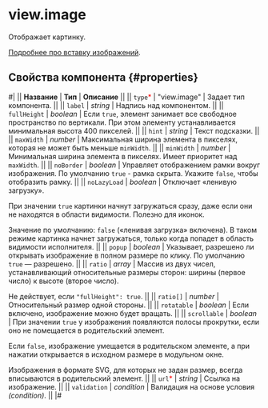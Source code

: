 # view.image

Отображает картинку.

[Подробнее про вставку изображений](../operations/insert-images.md).

## Свойства компонента {#properties}

#|
|| **Название** | **Тип** | **Описание** ||
|| `type`<span style="color: red">\*</span> | "view.image" | Задает тип компонента. ||
|| `label` | _string_ | Надпись над компонентом. ||
|| `fullHeight` | _boolean_ | Если `true`, элемент занимает все свободное пространство по вертикали. При этом элементу устанавливается минимальная высота 400 пикселей. ||
|| `hint` | _string_ | Текст подсказки. ||
|| `maxWidth` | _number_ | Максимальная ширина элемента в пикселях, которая не может быть меньше `minWidth`. ||
|| `minWidth` | _number_ | Минимальная ширина элемента в пикселях. Имеет приоритет над `maxWidth`. ||
|| `noBorder` | _boolean_ | Управляет отображением рамки вокруг изображения. По умолчанию `true` - рамка скрыта. Укажите `false`, чтобы отобразить рамку. ||
|| `noLazyLoad` | _boolean_ | Отключает «ленивую загрузку».

При значении `true` картинки начнут загружаться сразу, даже если они не находятся в области видимости. Полезно для иконок.

Значение по умолчанию: `false` («ленивая загрузка» включена). В таком режиме картинка начнет загружаться, только когда попадет в область видимости исполнителя. ||
|| `popup` | _boolean_ | Указывает, разрешено ли открывать изображение в полном размере по клику. По умолчанию `true` — разрешено. ||
|| `ratio` | _array_ | Массив из двух чисел, устанавливающий относительные размеры сторон: ширины (первое число) к высоте (второе число).

Не действует, если `"fullHeight": true`. ||
|| `ratio[]` | _number_ | Относительный размер одной стороны. ||
|| `rotatable` | _boolean_ | Если включено, изображение можно будет вращать. ||
|| `scrollable` | _boolean_ | При значении `true` у изображения появляются полосы прокрутки, если оно не помещается в родительский элемент.

Если `false`, изображение умещается в родительском элементе, а при нажатии открывается в исходном размере в модульном окне.

Изображения в формате SVG, для которых не задан размер, всегда вписываются в родительский элемент. ||
|| `url`<span style="color: red">\*</span> | _string_ | Ссылка на изображение. ||
|| `validation` | _condition_ | Валидация на основе условия _(condition)_. ||
|#
